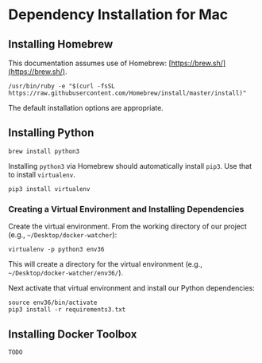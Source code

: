# Dependency Installation for Mac

## Installing Homebrew

This documentation assumes use of Homebrew: [https://brew.sh/](https://brew.sh/).

~~~
/usr/bin/ruby -e "$(curl -fsSL https://raw.githubusercontent.com/Homebrew/install/master/install)"
~~~

The default installation options are appropriate.

## Installing Python

~~~
brew install python3
~~~

Installing `python3` via Homebrew should automatically install `pip3`. Use that to install `virtualenv`.

~~~
pip3 install virtualenv
~~~

### Creating a Virtual Environment and Installing Dependencies

Create the virtual environment. From the working directory of our project (e.g., `~/Desktop/docker-watcher`):

~~~
virtualenv -p python3 env36
~~~

This will create a directory for the virtual environment (e.g., `~/Desktop/docker-watcher/env36/`).

Next activate that virtual environment and install our Python dependencies:

~~~
source env36/bin/activate
pip3 install -r requirements3.txt
~~~

## Installing Docker Toolbox

`TODO`
